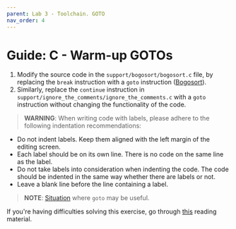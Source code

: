 ```yaml
---
parent: Lab 3 - Toolchain. GOTO
nav_order: 4
---
```


# Guide: C - Warm-up GOTOs

1. Modify the source code in the `support/bogosort/bogosort.c` file, by replacing the `break` instruction with a `goto` instruction ([Bogosort](https://en.wikipedia.org/wiki/Bogosort)).
1. Similarly, replace the `continue` instruction in `support/ignore_the_comments/ignore_the_comments.c` with a `goto` instruction without changing the functionality of the code.

>**WARNING**: When writing code with labels, please adhere to the following indentation recommendations:

- Do not indent labels.
Keep them aligned with the left margin of the editing screen.
- Each label should be on its own line.
There is no code on the same line as the label.
- Do not take labels into consideration when indenting the code.
The code should be indented in the same way whether there are labels or not.
- Leave a blank line before the line containing a label.

>**NOTE**: [Situation](https://stackoverflow.com/questions/3517726/what-is-wrong-with-using-goto/3517765) where `goto` may be useful.

If you're having difficulties solving this exercise, go through [this](../../reading/c-goto-statements.md) reading material.
